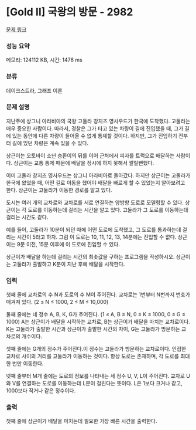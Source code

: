 # [Gold II] 국왕의 방문 - 2982 

[문제 링크](https://www.acmicpc.net/problem/2982) 

### 성능 요약

메모리: 124112 KB, 시간: 1476 ms

### 분류

데이크스트라, 그래프 이론

### 문제 설명

<p>지난주에 상그니 아라비아의 국왕 고둘라 창지즈 영사우드가 한국에 도착했다. 고둘라는 매우 중요한 사람이다. 따라서, 경찰은 그가 타고 있는 차량이 길에 진입했을 때, 그가 길에 있는 동안에 다른 차량이 들어올 수 없게 통제할 것이다. 하지만, 그가 진입하기 전부터 길에 있던 차량은 계속 있을 수 있다.</p>

<p>상근이는 오토바이 소년 승환이의 뒤를 이어 근처에서 피자를 트럭으로 배달하는 사람이다. 상근이는 교통 통제 때문에 배달을 정시에 하지 못해서 짤릴뻔했다.</p>

<p>이미 고둘라 창지즈 영사우드는 상그니 아라비아로 돌아갔다. 하지만 상근이는 고둘라가 한국에 왔었을 때, 어떤 길로 이동을 했어야 배달을 빠르게 할 수 있었는지 알아보려고 한다. 상근이는 고둘라가 이동한 경로를 알고 있다.</p>

<p>도시는 여러 개의 교차로와 교차로를 서로 연결하는 양방향 도로로 모델링할 수 있다. 상근이는 각 도로를 이동하는데 걸리는 시간을 알고 있다. 고둘라가 그 도로를 이동하는데 걸리는 시간도 같다.</p>

<p>예를 들어, 고둘라가 10분이 되던 때에 어떤 도로에 도착했고, 그 도로를 통과하는데 걸리는 시간이 5라고 하자. 그럼 이 도로는 10, 11, 12, 13, 14분에는 진입할 수 없다. 상근이는 9분 이전, 15분 이후에 이 도로에 진입할 수 있다.</p>

<p>상근이가 배달을 하는데 걸리는 시간의 최솟값을 구하는 프로그램을 작성하시오. 상근이는 고둘라가 출발하고 K분이 지난 후에 배달을 시작한다.</p>

### 입력 

 <p>첫째 줄에 교차로의 수 N과 도로의 수 M이 주어진다. 교차로는 1번부터 N번까지 번호가 매겨져 있다. (2 ≤ N ≤ 1000, 2 ≤ M ≤ 10,000)</p>

<p>둘째 줄에는 네 정수 A, B, K, G가 주어진다. (1 ≤ A, B ≤ N, 0 ≤ K ≤ 1000, 0 ≤ G ≤ 1000) A는 상근이가 배달을 시작하는 교차로, B는 상근이가 배달을 마치는 교차로이다. K는 고둘라가 출발한 시간과 상근이가 출발한 시간의 차이, G는 고둘라가 방문하는 교차로의 개수이다.</p>

<p>셋째 줄에는 G개의 정수가 주어진다.이 정수는 고둘라가 방문하는 교차로이다. 인접한 교차로 사이의 거리를 고둘라가 이동하는 것이다. 항상 도로는 존재하며, 각 도로를 최대 한 번만 이동한다.</p>

<p>넷째 줄부터 M개 줄에는 도로의 정보를 나타내는 세 정수 U, V, L이 주어진다. 교차로 U와 V를 연결하는 도로를 이동하는데 L분이 걸린다는 뜻이다. L은 1보다 크거나 같고, 1000보다 작거나 같은 정수이다.</p>

### 출력 

 <p>첫째 줄에 상근이가 배달을 마치는데 필요한 가장 빠른 시간을 출력한다.</p>

